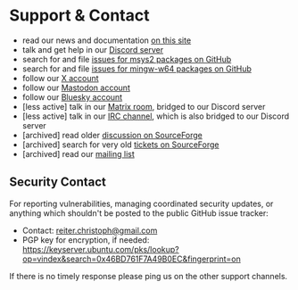 # Support & Contact

*   read our news and documentation [on this site](https://www.msys2.org)
*   talk and get help in our [Discord server](https://discord.gg/jPQdRdDcT9)
*   search for and file [issues for msys2 packages on GitHub](https://github.com/msys2/msys2-packages/issues)
*   search for and file [issues for mingw-w64 packages on GitHub](https://github.com/msys2/mingw-packages/issues)
*   follow our [X account](https://x.com/msys2org)
*   follow our [Mastodon account](https://fosstodon.org/@msys2org)
*   follow our [Bluesky account](https://bsky.app/profile/msys2org.bsky.social)
*   [less active] talk in our [Matrix room](https://matrix.to/#/#msys2_msys2:gitter.im), bridged to our Discord server
*   [less active] talk in our [IRC channel](irc://irc.oftc.net:6667/msys2), which is also bridged to our Discord server
*   [archived] read older [discussion on SourceForge](https://sourceforge.net/p/msys2/discussion/general/)
*   [archived] search for very old [tickets on SourceForge](https://sourceforge.net/p/msys2/tickets/)
*   [archived] read our [mailing list](https://sourceforge.net/p/msys2/mailman/msys2-users/)

## Security Contact

For reporting vulnerabilities, managing coordinated security updates, or anything which shouldn't be posted to the public GitHub issue tracker:

* Contact: reiter.christoph@gmail.com
* PGP key for encryption, if needed: https://keyserver.ubuntu.com/pks/lookup?op=vindex&search=0x46BD761F7A49B0EC&fingerprint=on

If there is no timely response please ping us on the other support channels.
